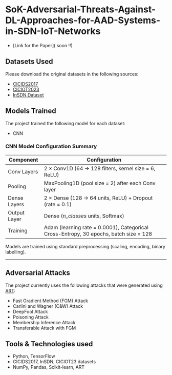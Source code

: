 # SoK-Adversarial-Threats-Against-DL-Approaches-for-AAD-Systems-in-SDN-IoT-Networks

- [Link for the Paper]( soon !!)

## Datasets Used

Please download the original datasets in the following sources:

- [CICIDS2017](https://www.unb.ca/cic/datasets/ids-2017.html)
- [CICIOT2023](https://www.unb.ca/cic/datasets/iotdataset-2023.html)
- [InSDN Dataset](https://aseados.ucd.ie/datasets/SDN/)


## Models Trained

The project trained the following model for each dataset:

- CNN
  
### CNN Model Configuration Summary

| Component     | Configuration |
|---------------|---------------|
| Conv Layers   | 2 × Conv1D (64 → 128 filters, kernel size = 6, ReLU) |
| Pooling       | MaxPooling1D (pool size = 2) after each Conv layer |
| Dense Layers  | 2 × Dense (128 → 64 units, ReLU) + Dropout (rate = 0.1) |
| Output Layer  | Dense (*n_classes* units, Softmax) |
| Training      | Adam (learning rate = 0.0001), Categorical Cross-Entropy, 30 epochs, batch size = 128 |


Models are trained using standard preprocessing (scaling, encoding, binary labelling).

---

## Adversarial Attacks

The project currently uses the following attacks that were generated using [ART](https://adversarial-robustness-toolbox.readthedocs.io/en/latest/):

- Fast Gradient Method (FGM) Attack
- Carlini and Wagner (C&W) Attack
- DeepFool Attack
- Poisoning Attack
- Membership Inference Attack
- Transferable Attack with FGM


## Tools & Technologies used

- Python, TensorFlow
- CICIDS2017, InSDN, CICIOT23 datasets
- NumPy, Pandas, Scikit-learn, ART
